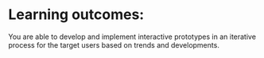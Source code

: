 <h1>Learning outcomes:</h1> You are able to develop and implement interactive prototypes in an iterative process for the target users based on trends and developments.
